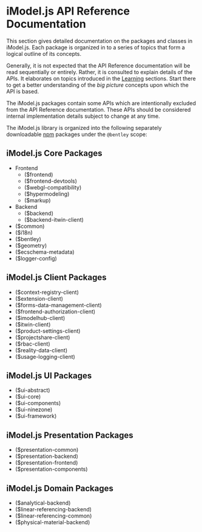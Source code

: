 # iModel.js API Reference Documentation

This section gives detailed documentation on the packages and classes in iModel.js. Each package is organized in to a series of topics that form a
logical outline of its concepts.

Generally, it is not expected that the API Reference documentation will be read sequentially or entirely. Rather, it
is consulted to explain details of the APIs. It elaborates on topics introduced in the [Learning](../learning/index.md) sections. Start there to get a
better understanding of the *big picture* concepts upon which the API is based.

The iModel.js packages contain some APIs which are intentionally excluded from the API Reference documentation. These APIs should be considered internal implementation details subject to change at any time.

The iModel.js library is organized into the following separately downloadable [npm](https://www.npmjs.com/) packages under the `@bentley` scope:

## iModel.js Core Packages

- Frontend
  - ($frontend)
  - ($frontend-devtools)
  - ($webgl-compatibility)
  - ($hypermodeling)
  - ($markup)
- Backend
  - ($backend)
  - ($backend-itwin-client)
- ($common)
- ($i18n)
- ($bentley)
- ($geometry)
- ($ecschema-metadata)
- ($logger-config)

## iModel.js Client Packages

- ($context-registry-client)
- ($extension-client)
- ($forms-data-management-client)
- ($frontend-authorization-client)
- ($imodelhub-client)
- ($itwin-client)
- ($product-settings-client)
- ($projectshare-client)
- ($rbac-client)
- ($reality-data-client)
- ($usage-logging-client)

## iModel.js UI Packages

- ($ui-abstract)
- ($ui-core)
- ($ui-components)
- ($ui-ninezone)
- ($ui-framework)

## iModel.js Presentation Packages

- ($presentation-common)
- ($presentation-backend)
- ($presentation-frontend)
- ($presentation-components)

## iModel.js Domain Packages

- ($analytical-backend)
- ($linear-referencing-backend)
- ($linear-referencing-common)
- ($physical-material-backend)
